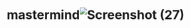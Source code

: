 # mastermind![Screenshot (27)](https://user-images.githubusercontent.com/88343647/157418657-6f9ef926-5dca-4598-8a5d-87ce6233da18.png)
